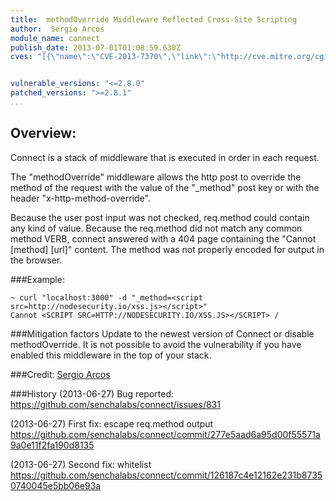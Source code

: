 ```yaml
---
title:  methodOverride Middleware Reflected Cross-Site Scripting
author:  Sergio Arcos
module_name: connect
publish_date: 2013-07-01T01:08:59.630Z
cves: "[{\"name\":\"CVE-2013-7370\",\"link\":\"http://cve.mitre.org/cgi-bin/cvename.cgi?name=CVE-2013-7370\"}, {\"name\":\"CVE-2013-7371\",\"link\":\"http://cve.mitre.org/cgi-bin/cvename.cgi?name=CVE-2013-7371\"}]"


vulnerable_versions: "<=2.8.0"
patched_versions: ">=2.8.1"
...
```


## Overview:
Connect is a stack of middleware that is executed in order in each request.

The "methodOverride" middleware allows the http post to override the method of the request with the value of the "_method" post key or with the header "x-http-method-override".

Because the user post input was not checked, req.method could contain any kind of value. Because the req.method did not match any common method VERB, connect answered with a 404 page containing the "Cannot [method] [url]" content. The method was not properly encoded for output in the browser.


###Example:
```
~ curl "localhost:3000" -d "_method=<script src=http://nodesecurity.io/xss.js></script>"
Cannot <SCRIPT SRC=HTTP://NODESECURITY.IO/XSS.JS></SCRIPT> /
```

###Mitigation factors
Update to the newest version of Connect or disable methodOverride. It is not possible to avoid the vulnerability if you have enabled this middleware in the top of your stack.

###Credit:
[Sergio Arcos](https://twitter.com/martes_trece)

###History
(2013-06-27) Bug reported:
https://github.com/senchalabs/connect/issues/831

(2013-06-27) First fix: escape req.method output
https://github.com/senchalabs/connect/commit/277e5aad6a95d00f55571a9a0e11f2fa190d8135

(2013-06-27) Second fix: whitelist
https://github.com/senchalabs/connect/commit/126187c4e12162e231b87350740045e5bb06e93a
